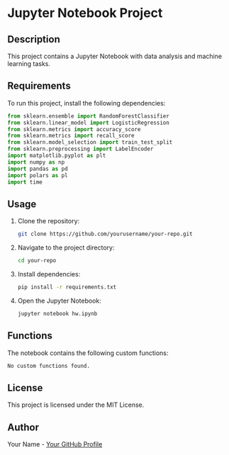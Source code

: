 # Jupyter Notebook Project

## Description
This project contains a Jupyter Notebook with data analysis and machine learning tasks.

## Requirements
To run this project, install the following dependencies:

```python
from sklearn.ensemble import RandomForestClassifier
from sklearn.linear_model import LogisticRegression
from sklearn.metrics import accuracy_score
from sklearn.metrics import recall_score
from sklearn.model_selection import train_test_split
from sklearn.preprocessing import LabelEncoder
import matplotlib.pyplot as plt
import numpy as np
import pandas as pd
import polars as pl
import time
```

## Usage
1. Clone the repository:
   ```sh
   git clone https://github.com/yourusername/your-repo.git
   ```
2. Navigate to the project directory:
   ```sh
   cd your-repo
   ```
3. Install dependencies:
   ```sh
   pip install -r requirements.txt
   ```
4. Open the Jupyter Notebook:
   ```sh
   jupyter notebook hw.ipynb
   ```

## Functions
The notebook contains the following custom functions:

```python
No custom functions found.
```

## License
This project is licensed under the MIT License.

## Author
Your Name - [Your GitHub Profile](https://github.com/yourusername)
